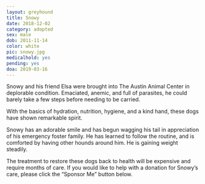 ```yaml
---
layout: greyhound
title: Snowy
date: 2018-12-02
category: adopted
sex: male
dob: 2011-11-14
color: white
pic: snowy.jpg
medicalhold: yes
pending: yes
doa: 2019-03-16
---
```

Snowy and his friend Elsa were brought into The Austin Animal Center in deplorable condition.  Emaciated, anemic, and full of parasites, he could barely take a few steps before needing to be carried.  

With the basics of hydration, nutrition, hygiene, and a kind hand, these dogs have shown remarkable spirit.

Snowy has an adorable smile and has begun wagging his tail in appreciation of his emergency foster family.  He has learned to follow the routine, and is comforted by having other hounds around him.  He is gaining weight steadily.

The treatment to restore these dogs back to health will be expensive and require months of care.  If you would like to help with a donation for Snowy’s care, please click the “Sponsor Me” button below.


